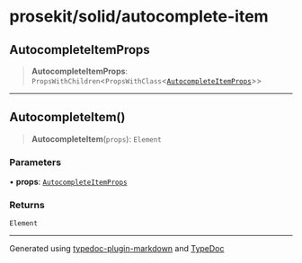 # prosekit/solid/autocomplete-item

<a id="AutocompleteItemProps" name="AutocompleteItemProps"></a>

## AutocompleteItemProps

> **AutocompleteItemProps**: `PropsWithChildren`\<`PropsWithClass`\<[`AutocompleteItemProps`](../lit/autocomplete-item.md#AutocompleteItemProps)\>\>

***

<a id="AutocompleteItem" name="AutocompleteItem"></a>

## AutocompleteItem()

> **AutocompleteItem**(`props`): `Element`

### Parameters

• **props**: [`AutocompleteItemProps`](autocomplete-item.md#AutocompleteItemProps)

### Returns

`Element`

***

Generated using [typedoc-plugin-markdown](https://www.npmjs.com/package/typedoc-plugin-markdown) and [TypeDoc](https://typedoc.org/)

